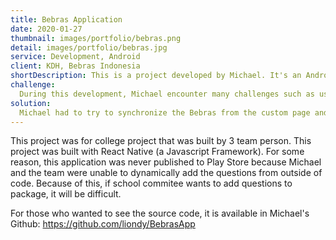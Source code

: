 ```yaml
---
title: Bebras Application
date: 2020-01-27
thumbnail: images/portfolio/bebras.png
detail: images/portfolio/bebras.jpg
service: Development, Android
client: KDH, Bebras Indonesia
shortDescription: This is a project developed by Michael. It's an Android App for students to learn computation thinking. Each students will be given 1 Bebras icon. This bebras can be customized with accessories. These accessories can be bought with diamonds. Diamonds are obtained from answering questions. There's lot of questions to be solved from Bebras Indonesia. The questions are grouped per year. Each year has its own difficulties. If students successfully completed 1 set of questions, the app will give them diamonds. These diamonds can be used to buy accessories for Bebras.
challenge:
  During this development, Michael encounter many challenges such as user can manually customize the Bebras by selecting which accessories do they want to use. The bebras that has been customized by the user, has to look exactly the same in the home page. 
solution:
  Michael had to try to synchronize the Bebras from the custom page and the Bebras from the home page. To do that, Michael learned async JS storage so that he could store the accesories that was selected by the user. He then access the accessories from storage and put it in home page Bebras.
---
```


This project was for college project that was built by 3 team person. This project was built with React Native (a Javascript Framework). For some reason, this application was never published to Play Store because Michael and the team were unable to dynamically add the questions from outside of code. Because of this, if school commitee wants to add questions to package, it will be difficult.

For those who wanted to see the source code, it is available in Michael's Github: https://github.com/liondy/BebrasApp
